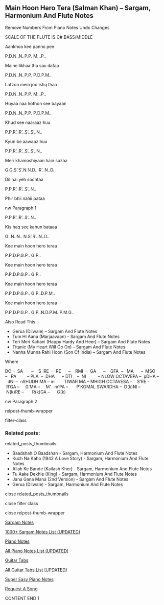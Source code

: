 
## Main Hoon Hero Tera (Salman Khan) – Sargam, Harmonium And Flute Notes

Remove Numbers From Piano Notes
Undo Changes

SCALE OF THE FLUTE IS C# BASS/MIDDLE

Aankhoo kee panno pee

P.D.N..N..P.P. M…P..

Maine likhaa tha sau dafaa

P.D.N..N..P.P. P.D.P.M..

Lafzon mein joo ishq thaa

P.D.N..N..P.P. M…P..

Huyaa naa hothon see bayaan

P.D.N..N..P.P. P.D.P.M..

Khud see naaraaz huu

P.P.R’..R’..S’..S’..N..

Kyun be aawaaz huu

P.P.R’..R’..S’..S’..N..

Meri khamoshiyaan hain sazaa

G.G.S’.S’.N.N.D.. R’..N..D..

Dil hai yeh sochtaa

P.P.R’..R’..S’..N..

Phir bhii nahii pataa

nw Paragraph 1

P.P.R’..R’..S’..N..

Kis haq see kahun bataaa

G..N..N.. N.S’.R’..N..D..

Kee main hoon hero teraa

P.P.D.P.G.P.. G.P..

Kee main hoon hero teraa

P.P.D.P.G.P.. G.P..

Kee main hoon hero teraa

P.P.D.P.G.P.. G.P..D.P.M..

Kee main hoon hero teraa

P.P.D.P.G.P.. G.P..N.D.P.M..P.M.G..



Also Read This :-



* Gerua (Dilwale) – Sargam And Flute Notes
* Tum Hi Aana (Marjaavaan) – Sargam And Flute Notes
* Teri Meri Kahani (Happy Hardy And Heer) – Sargam And Flute Notes
* Titanic (My Heart Will Go On) – Sargam And Flute Notes
* Nanha Munna Rahi Hoon (Son Of India) – Sargam And Flute Notes

Where



DO –  SA       –    S  RE  –  RE      –    RMI  –  GA      –    GFA  –   MA      –  MSO  –   PA         – PLA  –  DHA      – DTI    –  NI          – NLOW OCTAVEPA –  pDHA –  dNI –  nSHUDH MA – m        TIWAR MA – MHIGH OCTAVESA –    S’RE –     R’GA –     G’MA –     M’   m’PA –       P’KOMAL SWARDHA –  D(k)NI –       N(k)RE –       R(k)GA –      G(k)

nw Paragraph 2



relpost-thumb-wrapper

filter-class

### Related posts:

related_posts_thumbnails

* Baadshah O Baadshah - Sargam, Harmonium And Flute Notes
* Kuch Na Kaho (1942 A Love Story) - Sargam, Harmonium And Flute Notes
* Allah Ke Bande (Kailash Kher) - Sargam, Harmonium And Flute Notes
* Tu Aake Dekhle (King) - Sargam, Harmonium And Flute Notes
* Jana Gana Mana (2nd Version) - Sargam And Flute Notes
* Gerua (Dilwale) - Sargam, Harmonium And Flute Notes

close related_posts_thumbnails

close filter class

close relpost-thumb-wrapper

[Sargam Notes](https://www.notationsworld.com/sargam-notes.html)

[1000+ Sargam Notes List (UPDATED)](https://www.notationsworld.com/all-songs-list-sargam-notes.html)

[Piano Notes](https://www.notationsworld.com/piano-notes.html)

[All Piano Notes List (UPDATED)](https://www.notationsworld.com/all-songs-list-piano-notes.html)

[Guitar Tabs](https://www.notationsworld.com/guitar-tabs.html)

[All Guitar Tabs List (UPDATED)](https://www.notationsworld.com/all-songs-list-guitar-tabs.html)

[Super Easy Piano Notes](https://studywall.in/)

[Request A Song](https://www.notationsworld.com/request-a-song.html)

CONTENT END 1

